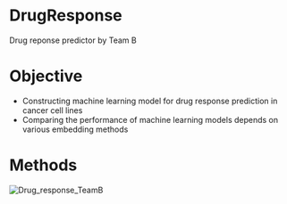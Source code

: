 # DrugResponse
Drug reponse predictor by Team B

# Objective
- Constructing machine learning model for drug response prediction in cancer cell lines
- Comparing the performance of machine learning models depends on various embedding methods

# Methods
![Drug_response_TeamB](https://github.com/LAIDD-drugResponseB/DrugResponse/assets/150636556/e256d139-c2d4-4e38-8959-2df973329eec)
